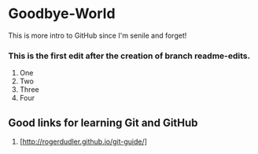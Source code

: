 # Goodbye-World
This is more intro to GitHub since I'm senile and forget!

### This is the first edit after the creation of branch readme-edits.

1. One
2. Two
3. Three
4. Four

## Good links for learning Git and GitHub
1. [http://rogerdudler.github.io/git-guide/]
